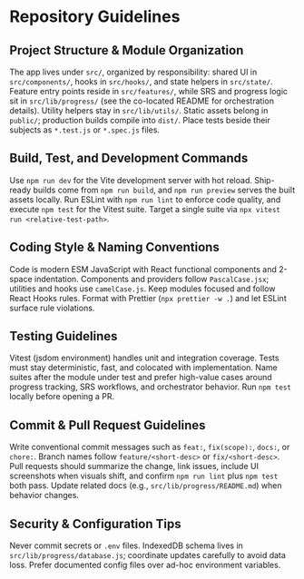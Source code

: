 # Repository Guidelines

## Project Structure & Module Organization
The app lives under `src/`, organized by responsibility: shared UI in `src/components/`, hooks in `src/hooks/`, and state helpers in `src/state/`. Feature entry points reside in `src/features/`, while SRS and progress logic sit in `src/lib/progress/` (see the co-located README for orchestration details). Utility helpers stay in `src/lib/utils/`. Static assets belong in `public/`; production builds compile into `dist/`. Place tests beside their subjects as `*.test.js` or `*.spec.js` files.

## Build, Test, and Development Commands
Use `npm run dev` for the Vite development server with hot reload. Ship-ready builds come from `npm run build`, and `npm run preview` serves the built assets locally. Run ESLint with `npm run lint` to enforce code quality, and execute `npm test` for the Vitest suite. Target a single suite via `npx vitest run <relative-test-path>`.

## Coding Style & Naming Conventions
Code is modern ESM JavaScript with React functional components and 2-space indentation. Components and providers follow `PascalCase.jsx`; utilities and hooks use `camelCase.js`. Keep modules focused and follow React Hooks rules. Format with Prettier (`npx prettier -w .`) and let ESLint surface rule violations.

## Testing Guidelines
Vitest (jsdom environment) handles unit and integration coverage. Tests must stay deterministic, fast, and colocated with implementation. Name suites after the module under test and prefer high-value cases around progress tracking, SRS workflows, and orchestrator behavior. Run `npm test` locally before opening a PR.

## Commit & Pull Request Guidelines
Write conventional commit messages such as `feat:`, `fix(scope):`, `docs:`, or `chore:`. Branch names follow `feature/<short-desc>` or `fix/<short-desc>`. Pull requests should summarize the change, link issues, include UI screenshots when visuals shift, and confirm `npm run lint` plus `npm test` both pass. Update related docs (e.g., `src/lib/progress/README.md`) when behavior changes.

## Security & Configuration Tips
Never commit secrets or `.env` files. IndexedDB schema lives in `src/lib/progress/database.js`; coordinate updates carefully to avoid data loss. Prefer documented config files over ad-hoc environment variables.
